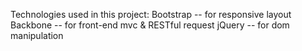 Technologies used in this project:
	Bootstrap	--	for responsive layout
	Backbone	--	for front-end mvc & RESTful request
	jQuery	--	for dom manipulation  